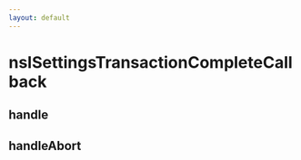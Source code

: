 ```yaml
---
layout: default
---
```


# nsISettingsTransactionCompleteCallback #

## handle ##

## handleAbort ##
